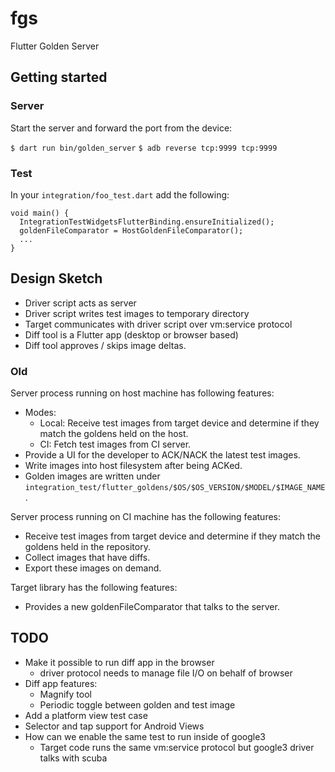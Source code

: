 # fgs

Flutter Golden Server

## Getting started

### Server

Start the server and forward the port from the device:

```$ dart run bin/golden_server```
```$ adb reverse tcp:9999 tcp:9999```

### Test

In your `integration/foo_test.dart` add the following:

```
void main() {
  IntegrationTestWidgetsFlutterBinding.ensureInitialized();
  goldenFileComparator = HostGoldenFileComparator();
  ...
}
```

## Design Sketch

- Driver script acts as server
- Driver script writes test images to temporary directory
- Target communicates with driver script over vm:service protocol
- Diff tool is a Flutter app (desktop or browser based)
- Diff tool approves / skips image deltas.

### Old

Server process running on host machine has following features:
  - Modes:
    - Local: Receive test images from target device and determine if they match the goldens held on the host.
    - CI: Fetch test images from CI server.
  - Provide a UI for the developer to ACK/NACK the latest test images.
  - Write images into host filesystem after being ACKed.
  - Golden images are written under `integration_test/flutter_goldens/$OS/$OS_VERSION/$MODEL/$IMAGE_NAME`.

Server process running on CI machine has the following features:
  - Receive test images from target device and determine if they match the goldens held in the repository.
  - Collect images that have diffs.
  - Export these images on demand.

Target library has the following features:
   - Provides a new goldenFileComparator that talks to the server.

## TODO

- Make it possible to run diff app in the browser
  - driver protocol needs to manage file I/O on behalf of browser
- Diff app features:
  - Magnify tool
  - Periodic toggle between golden and test image
- Add a platform view test case
- Selector and tap support for Android Views
- How can we enable the same test to run inside of google3
  - Target code runs the same vm:service protocol but google3 driver talks with scuba

